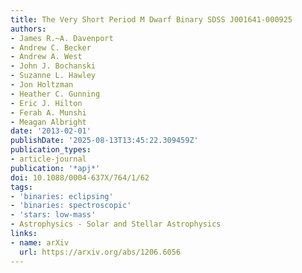 ```yaml
---
title: The Very Short Period M Dwarf Binary SDSS J001641-000925
authors:
- James R.~A. Davenport
- Andrew C. Becker
- Andrew A. West
- John J. Bochanski
- Suzanne L. Hawley
- Jon Holtzman
- Heather C. Gunning
- Eric J. Hilton
- Ferah A. Munshi
- Meagan Albright
date: '2013-02-01'
publishDate: '2025-08-13T13:45:22.309459Z'
publication_types:
- article-journal
publication: '*apj*'
doi: 10.1088/0004-637X/764/1/62
tags:
- 'binaries: eclipsing'
- 'binaries: spectroscopic'
- 'stars: low-mass'
- Astrophysics - Solar and Stellar Astrophysics
links:
- name: arXiv
  url: https://arxiv.org/abs/1206.6056
---
```

